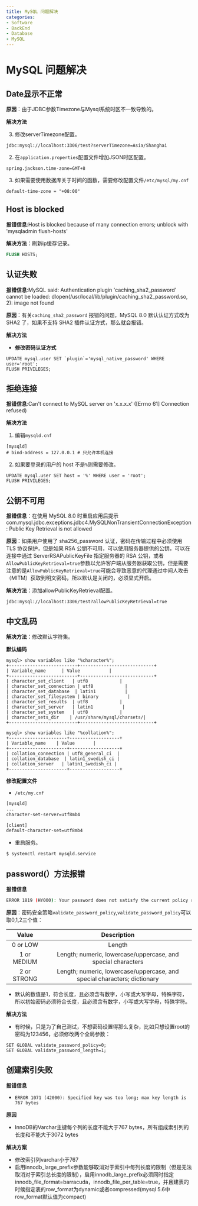 ```yaml
---
title: MySQL 问题解决
categories:
- Software
- BackEnd
- Database
- MySQL
---
```

# MySQL 问题解决

## Date显示不正常

**原因**：由于JDBC参数Timezone与Mysql系统时区不一致导致的。

**解决方法**

3. 修改serverTimezone配置。

```
jdbc:mysql://localhost:3306/test?serverTimezone=Asia/Shanghai
```

2. 在`application.properties`配置文件增加JSON时区配置。

```properties
spring.jackson.time-zone=GMT+8
```

3. 如果需要使用数据库关于时间的函数，需要修改配置文件`/etc/mysql/my.cnf`

```properties
default-time-zone = "+08:00"
```

## Host is blocked

**报错信息**:Host is blocked because of many connection errors; unblock with 'mysqladmin flush-hosts'

**解决方法**：刷新ip缓存记录。

```sql
FLUSH HOSTS;
```

## 认证失败

**报错信息**:MySQL said: Authentication plugin 'caching_sha2_password' cannot be loaded: dlopen(/usr/local/lib/plugin/caching_sha2_password.so, 2): image not found

**原因**：有关`caching_sha2_password` 报错的问题，MySQL 8.0 默认认证方式改为 SHA2 了，如果不支持 SHA2 插件认证方式，那么就会报错。

**解决方法**

- **修改密码认证方式**

```mysql
UPDATE mysql.user SET `plugin`='mysql_native_password' WHERE user='root';
FLUSH PRIVILEGES;
```

## 拒绝连接

**报错信息**:Can't connect to MySQL server on 'x.x.x.x' ([Errno 61] Connection refused)

**解决方法**

1. 编辑`mysqld.cnf`

```mysql
[mysqld]
# bind-address = 127.0.0.1 # 只允许本机连接
```

2. 如果要登录的用户的 host 不是`%`则需要修改。

```mysql
UPDATE mysql.user SET host = '%' WHERE user = 'root';
FLUSH PRIVILEGES;
```

## 公钥不可用

**报错信息**：在使用 MySQL 8.0 时重启应用后提示 com.mysql.jdbc.exceptions.jdbc4.MySQLNonTransientConnectionException: Public Key Retrieval is not allowed

**原因**：如果用户使用了 sha256_password 认证，密码在传输过程中必须使用 TLS 协议保护，但是如果 RSA 公钥不可用，可以使用服务器提供的公钥，可以在连接中通过 ServerRSAPublicKeyFile 指定服务器的 RSA 公钥，或者`AllowPublicKeyRetrieval=true`参数以允许客户端从服务器获取公钥，但是需要注意的是`AllowPublicKeyRetrieval=true`可能会导致恶意的代理通过中间人攻击（MITM）获取到明文密码，所以默认是关闭的，必须显式开启。

**解决方法**：添加allowPublicKeyRetrieval配置。

```
jdbc:mysql://localhost:3306/test?allowPublicKeyRetrieval=true
```

## 中文乱码

**解决方法**：修改默认字符集。

**默认编码**

```mysql
mysql> show variables like "%character%";
+--------------------------+----------------------------+
| Variable_name      | Value           |
+--------------------------+----------------------------+
| character_set_client   | utf8            |
| character_set_connection | utf8            |
| character_set_database  | latin1           |
| character_set_filesystem | binary           |
| character_set_results  | utf8            |
| character_set_server   | latin1           |
| character_set_system   | utf8            |
| character_sets_dir    | /usr/share/mysql/charsets/|
+--------------------------+----------------------------+

mysql> show variables like "%collation%";
+----------------------+-------------------+
| Variable_name    | Value       |
+----------------------+-------------------+
| collation_connection | utf8_general_ci  |
| collation_database  | latin1_swedish_ci |
| collation_server   | latin1_swedish_ci |
+----------------------+-------------------+
```

**修改配置文件**

- `/etc/my.cnf`

```bash
[mysqld]
...
character-set-server=utf8mb4

[client]
default-character-set=utf8mb4
```

- 重启服务。

```bash
$ systemctl restart mysqld.service
```

## password(）方法报错

**报错信息**

```bash
ERROR 1819 (HY000): Your password does not satisfy the current policy requirements
```

**原因**：密码安全策略`validate_password_policy`,`validate_password_policy`可以取0,1,2三个值：

|    Value    |                         Description                          |
| :---------: | :----------------------------------------------------------: |
|  0 or LOW   |                            Length                            |
| 1 or MEDIUM | Length; numeric, lowercase/uppercase, and special characters |
| 2 or STRONG | Length; numeric, lowercase/uppercase, and special characters; dictionary |


- 默认的数值是1，符合长度，且必须含有数字，小写或大写字母，特殊字符，所以初始密码必须符合长度，且必须含有数字，小写或大写字母，特殊字符。

**解决方法**


- 有时候，只是为了自己测试，不想密码设置得那么复杂，比如只想设置root的密码为123456，必须修改两个全局参数：


```mysql
SET GLOBAL validate_password_policy=0;
SET GLOBAL validate_password_length=1;
```

## 创建索引失败

**报错信息**

- `ERROR 1071 (42000): Specified key was too long; max key length is 767 bytes`

**原因**

- InnoDB的Varchar主键每个列的长度不能大于767 bytes，所有组成索引列的长度和不能大于3072 bytes

**解决方案**

- 修改索引列varchar小于767
- 启用innodb_large_prefix参数能够取消对于索引中每列长度的限制（但是无法取消对于索引总长度的限制），启用innodb_large_prefix必须同时指定innodb_file_format=barracuda，innodb_file_per_table=true，并且建表的时候指定表的row_format为dynamic或者compressed(mysql 5.6中row_format默认值为compact)